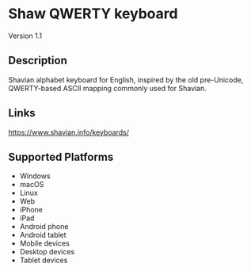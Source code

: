 Shaw QWERTY keyboard
==============

Version 1.1

Description
-----------

Shavian alphabet keyboard for English, inspired by the old pre-Unicode, QWERTY-based ASCII mapping commonly used for Shavian.

Links
-----
https://www.shavian.info/keyboards/

Supported Platforms
-------------------
 * Windows
 * macOS
 * Linux
 * Web
 * iPhone
 * iPad
 * Android phone
 * Android tablet
 * Mobile devices
 * Desktop devices
 * Tablet devices

